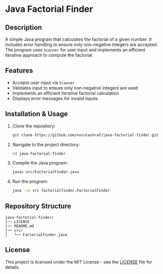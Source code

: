 # Java Factorial Finder

## Description
A simple Java program that calculates the factorial of a given number. It includes error handling to ensure only non-negative integers are accepted. The program uses `Scanner` for user input and implements an efficient iterative approach to compute the factorial.

## Features
- Accepts user input via `Scanner`
- Validates input to ensure only non-negative integers are used
- Implements an efficient iterative factorial calculation
- Displays error messages for invalid inputs

## Installation & Usage
1. Clone the repository:
   ```sh
   git clone https://github.com/nurulashraf/java-factorial-finder.git
   ```
2. Navigate to the project directory:
   ```sh
   cd java-factorial-finder
   ```
3. Compile the Java program:
   ```sh
   javac src/FactorialFinder.java
   ```
4. Run the program:
   ```sh
   java -cp src factorialfinder.FactorialFinder
   ```

## Repository Structure
```
java-factorial-finder/
│── LICENSE
│── README.md
│── src/
│   └── FactorialFinder.java
```

## License
This project is licensed under the MIT License - see the [LICENSE](LICENSE) file for details.

